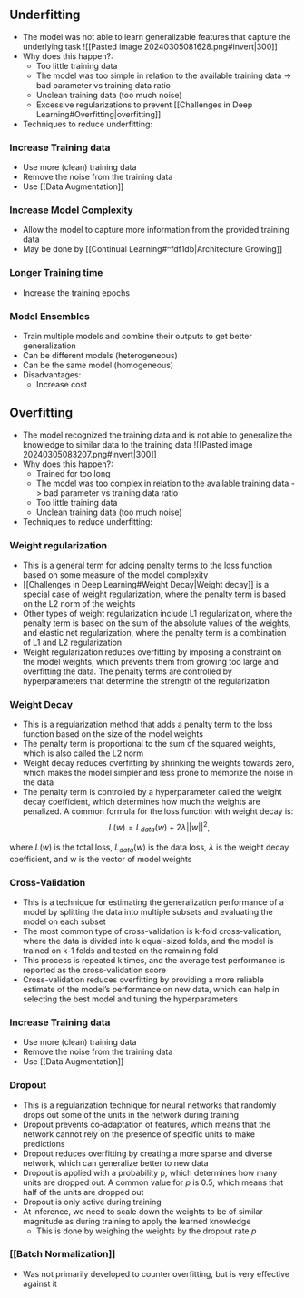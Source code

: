 
## Underfitting
- The model was not able to learn generalizable features that capture the underlying task
![[Pasted image 20240305081628.png#invert|300]]
- Why does this happen?:
	- Too little training data
	- The model was too simple in relation to the available training data -> bad parameter vs training data ratio
	- Unclean training data (too much noise)
	- Excessive regularizations to prevent [[Challenges in Deep Learning#Overfitting|overfitting]]
- Techniques to reduce underfitting:
### Increase Training data
- Use more (clean) training data
- Remove the noise from the training data
- Use [[Data Augmentation]]
### Increase Model Complexity
- Allow the model to capture more information from the provided training data
- May be done by [[Continual Learning#^fdf1db|Architecture Growing]]
### Longer Training time
- Increase the training epochs
### Model Ensembles
- Train multiple models and combine their outputs to get better generalization
- Can be different models (heterogeneous)
- Can be the same model (homogeneous)
- Disadvantages:
	- Increase cost
## Overfitting
- The model recognized the training data and is not able to generalize the knowledge to similar data to the training data
![[Pasted image 20240305083207.png#invert|300]]
- Why does this happen?:
	- Trained for too long
	- The model was too complex in relation to the available training data -> bad parameter vs training data ratio
	- Too little training data
	- Unclean training data (too much noise)
- Techniques to reduce underfitting:

### Weight regularization
- This is a general term for adding penalty terms to the loss function based on some measure of the model complexity
- [[Challenges in Deep Learning#Weight Decay|Weight decay]] is a special case of weight regularization, where the penalty term is based on the L2 norm of the weights
- Other types of weight regularization include L1 regularization, where the penalty term is based on the sum of the absolute values of the weights, and elastic net regularization, where the penalty term is a combination of L1 and L2 regularization
- Weight regularization reduces overfitting by imposing a constraint on the model weights, which prevents them from growing too large and overfitting the data. The penalty terms are controlled by hyperparameters that determine the strength of the regularization
### Weight Decay
- This is a regularization method that adds a penalty term to the loss function based on the size of the model weights
- The penalty term is proportional to the sum of the squared weights, which is also called the L2 norm
-  Weight decay reduces overfitting by shrinking the weights towards zero, which makes the model simpler and less prone to memorize the noise in the data
-  The penalty term is controlled by a hyperparameter called the weight decay coefficient, which determines how much the weights are penalized. A common formula for the loss function with weight decay is:
$$L(w)=L_{data}​(w)+2\lambda||w||^2,$$

where $L(w)$ is the total loss, $L_{data}​(w)$ is the data loss, $λ$ is the weight decay coefficient, and w is the vector of model weights
### Cross-Validation
- This is a technique for estimating the generalization performance of a model by splitting the data into multiple subsets and evaluating the model on each subset
- The most common type of cross-validation is k-fold cross-validation, where the data is divided into k equal-sized folds, and the model is trained on k-1 folds and tested on the remaining fold
- This process is repeated k times, and the average test performance is reported as the cross-validation score
- Cross-validation reduces overfitting by providing a more reliable estimate of the model’s performance on new data, which can help in selecting the best model and tuning the hyperparameters
### Increase Training data
- Use more (clean) training data
- Remove the noise from the training data
- Use [[Data Augmentation]]
### Dropout
- This is a regularization technique for neural networks that randomly drops out some of the units in the network during training
- Dropout prevents co-adaptation of features, which means that the network cannot rely on the presence of specific units to make predictions
- Dropout reduces overfitting by creating a more sparse and diverse network, which can generalize better to new data
- Dropout is applied with a probability p, which determines how many units are dropped out. A common value for $p$ is 0.5, which means that half of the units are dropped out
- Dropout is only active during training
- At inference, we need to scale down the weights to be of similar magnitude as during training to apply the learned knowledge
	- This is done by weighing the weights by the dropout rate $p$
### [[Batch Normalization]]
- Was not primarily developed to counter overfitting, but is very effective against it